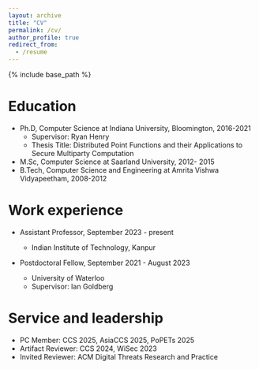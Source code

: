 ```yaml
---
layout: archive
title: "CV"
permalink: /cv/
author_profile: true
redirect_from:
  - /resume
---
```


{% include base_path %}

Education
======

* Ph.D, Computer Science at Indiana University, Bloomington, 2016-2021
	* Supervisor: Ryan Henry
	* Thesis Title: Distributed Point Functions and their Applications to Secure Multiparty Computation
* M.Sc, Computer Science at Saarland University, 2012- 2015
* B.Tech, Computer Science and Engineering at Amrita Vishwa Vidyapeetham, 2008-2012

Work experience
======
* Assistant Professor, September 2023 - present
   * Indian Institute of Technology, Kanpur

* Postdoctoral Fellow, September 2021 - August 2023
   * University of Waterloo
   * Supervisor: Ian Goldberg
  
 
Service and leadership
======
* PC Member: CCS 2025, AsiaCCS 2025, PoPETs 2025
* Artifact Reviewer: CCS 2024, WiSec 2023
* Invited Reviewer:  ACM Digital Threats Research and Practice
